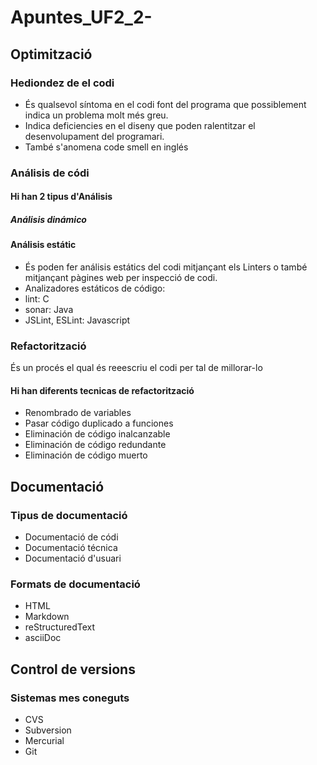   # Apuntes_UF2_2-
  ## Optimització
  ### Hediondez de el codi
  - És qualsevol síntoma en el codi font del programa que possiblement indica un problema molt més greu.
  - Indica deficiencies en el diseny que poden ralentitzar el desenvolupament del programari.
  - També s'anomena code smell en inglés
  ### Análisis de códi
  #### Hi han 2 tipus d'Análisis
  ##### Análisis dinámico
  #### Análisis estátic
  - És poden fer análisis estátics del codi mitjançant els Linters o també mitjançant pàgines web per inspecció de codi.
  - Analizadores estáticos de código:
  -    lint: C
  -    sonar: Java
  -    JSLint, ESLint: Javascript


  ### Refactorització
  És un procés el qual és reeescriu el codi per tal de millorar-lo
  #### Hi han diferents tecnicas de refactorització
  - Renombrado de variables
  - Pasar código duplicado a funciones
  - Eliminación de código inalcanzable
  - Eliminación de código redundante
  - Eliminación de código muerto
  ## Documentació
  ### Tipus de documentació
  - Documentació de códi
  - Documentació técnica
  - Documentació d'usuari
  ### Formats de documentació
  - HTML
  - Markdown
  - reStructuredText
  - asciiDoc
  ## Control de versions
  ### Sistemas mes coneguts
  - CVS
  - Subversion
  - Mercurial
  - Git
